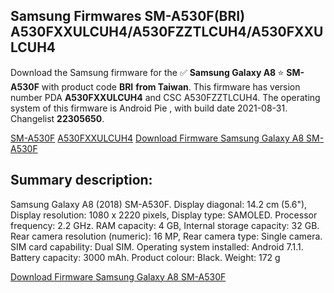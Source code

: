 <h2>Samsung Firmwares SM-A530F(BRI) A530FXXULCUH4/A530FZZTLCUH4/A530FXXULCUH4</h2>
Download the Samsung firmware for the ✅ <strong>Samsung Galaxy A8 </strong> ⭐ <strong>SM-A530F</strong> with product code <strong>BRI</strong> <strong> from Taiwan</strong>. This firmware has version number PDA <strong>A530FXXULCUH4</strong> and CSC A530FZZTLCUH4. The operating system of this firmware is Android Pie , with build date 2021-08-31. Changelist <strong>22305650</strong>.


[SM-A530F](https://samfirm.shop/samsung/model/SM-A530F)
[A530FXXULCUH4](https://samfirm.shop/samsung/pda/A530FXXULCUH4)
[Download Firmware Samsung Galaxy A8 SM-A530F](https://samfirm.shop/samsung/firmware/451994)
<h2>Summary description:</h2>
<p>Samsung Galaxy A8 (2018) SM-A530F. Display diagonal: 14.2 cm (5.6"), Display resolution: 1080 x 2220 pixels, Display type: SAMOLED. Processor frequency: 2.2 GHz. RAM capacity: 4 GB, Internal storage capacity: 32 GB. Rear camera resolution (numeric): 16 MP, Rear camera type: Single camera. SIM card capability: Dual SIM. Operating system installed: Android 7.1.1. Battery capacity: 3000 mAh. Product colour: Black. Weight: 172 g</p>


[Download Firmware Samsung Galaxy A8 SM-A530F](https://samfirm.shop/samsung/firmware/451994)
